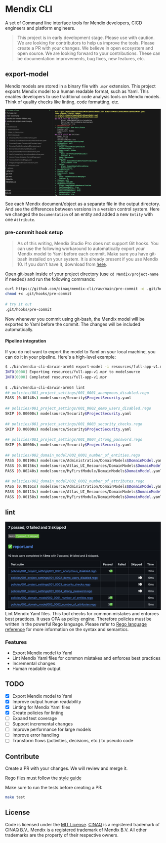 # Mendix CLI

A set of Command line interface tools for Mendix developers, CICD engineers and platform engineers.

> This project is in early development stage. Please use with caution. We are looking for contributors to help us improve the tools. Please create a PR with your changes. We believe in open ecosystem and open source. We are looking forward to your contributions. These can be documentation improvements, bug fixes, new features, etc.

## export-model

Mendix models are stored in a binary file with `.mpr` extension. This project exports Mendix model to a human readable format, such as Yaml. This enables developers to use traditional code analysis tools on Mendix models. Think of quality checks like linting, code formatting, etc.

![Mendix Model Exporter](./resources/model-new-entity.png)

See each Mendix document/object as a separate file in the output directory. And see the differences between versions in a version control system. Here we changed the `Documentation` of an entity and added a new `Entity` with one `Attribute`.

### pre-commit hook setup

> As of this writing, Mendix Studio Pro does not support Git hooks. You can use the following workaround to automatically export your Mendix model to Yaml before each commit. Make sure you have git-bash installed on your system. It is already present if you use Mendix 10. If you don't have it, download from [here](https://git-scm.com/download/win).

Open git-bash inside of your project directory (use `cd Mendix/project-name` if needed) and run the following commands:

```bash
curl https://github.com/cinaq/mendix-cli/raw/main/pre-commit -o .git/hooks/pre-commit
chmod +x .git/hooks/pre-commit

# try it out
.git/hooks/pre-commit
```

Now whenever you commit using git-bash, the Mendix model will be exported to Yaml before the commit. The changes will be included automatically.

#### Pipeline integration

If you do not want to export the model to Yaml on your local machine, you can do it in your pipeline. Here's a high-level example:

```bash
$ ./bin/mendix-cli-darwin-arm64 export-model -i resources/full-app-v1.mpr
INFO[0000] Exporting resources/full-app-v1.mpr to modelsource
INFO[0000] Completed resources/full-app-v1.mpr

$ ./bin/mendix-cli-darwin-arm64 lint
## policies/001_project_settings/001_0001_anonymous_disabled.rego
PASS (0.00148s) modelsource/Security$ProjectSecurity.yaml

## policies/001_project_settings/001_0002_demo_users_disabled.rego
SKIP (0.00000s) modelsource/Security$ProjectSecurity.yaml

## policies/001_project_settings/001_0003_security_checks.rego
SKIP (0.00000s) modelsource/Security$ProjectSecurity.yaml

## policies/001_project_settings/001_0004_strong_password.rego
SKIP (0.00000s) modelsource/Security$ProjectSecurity.yaml

## policies/002_domain_model/002_0001_number_of_entities.rego
PASS (0.00190s) modelsource/Administration/DomainModels$DomainModel.yaml
PASS (0.00156s) modelsource/Atlas_UI_Resources/DomainModels$DomainModel.yaml
PASS (0.00240s) modelsource/MyFirstModule/DomainModels$DomainModel.yaml

## policies/002_domain_model/002_0002_number_of_attributes.rego
PASS (0.00161s) modelsource/Administration/DomainModels$DomainModel.yaml
PASS (0.00113s) modelsource/Atlas_UI_Resources/DomainModels$DomainModel.yaml
PASS (0.00158s) modelsource/MyFirstModule/DomainModels$DomainModel.yaml
```

## lint

![Mendix Lint report](./resources/lint-xunit-report.png)
Lint Mendix Yaml files. This tool checks for common mistakes and enforces best practices. It uses OPA as policy engine. Therefore policies must be written in the powerful Rego language. Please refer to [Rego language reference](https://www.openpolicyagent.org/docs/latest/policy-reference/) for more information on the syntax and semantics.

### Features

- Export Mendix model to Yaml
- Lint Mendix Yaml files for common mistakes and enforces best practices
- Incremental changes
- Human readable output

## TODO

- [x] Export Mendix model to Yaml
- [x] Improve output human readability
- [x] Linting for Mendix Yaml files
- [x] Create policies for linting
- [ ] Expand test coverage
- [ ] Support incremental changes
- [ ] Improve performance for large models
- [ ] Improve error handling
- [ ] Transform flows (activities, decisions, etc.) to pseudo code

## Contribute

Create a PR with your changes. We will review and merge it.

Rego files must follow the [style guide](https://github.com/StyraInc/rego-style-guide/blob/main/style-guide.md)

Make sure to run the tests before creating a PR:

```bash
make test
```

## License

Code is licensed under the [MIT License](./LICENSE). [CINAQ](https://cinaq.com) is a registered trademark of CINAQ B.V.. Mendix is a registered trademark of Mendix B.V. All other trademarks are the property of their respective owners.